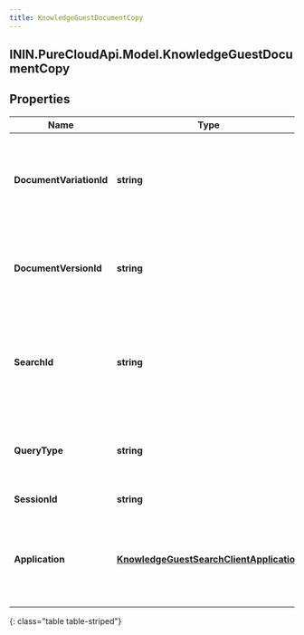 ```yaml
---
title: KnowledgeGuestDocumentCopy
---
```

## ININ.PureCloudApi.Model.KnowledgeGuestDocumentCopy

## Properties

|Name | Type | Description | Notes|
|------------ | ------------- | ------------- | -------------|
| **DocumentVariationId** | **string** | The variation of the document whose content was copied. | |
| **DocumentVersionId** | **string** | The version of the document whose content was copied. | |
| **SearchId** | **string** | The search that surfaced the document whose content was copied. | [optional] |
| **QueryType** | **string** | The type of the query that surfaced the document. | [optional] |
| **SessionId** | **string** | Knowledge session ID. | [optional] |
| **Application** | [**KnowledgeGuestSearchClientApplication**](KnowledgeGuestSearchClientApplication.html) | The client application in which the document content was copied. | [optional] |
{: class="table table-striped"}


